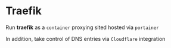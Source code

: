 # Traefik

Run **traefik** as a `container` proxying sited hosted via `portainer`

In addition, take control of DNS entries via `Cloudflare` integration
